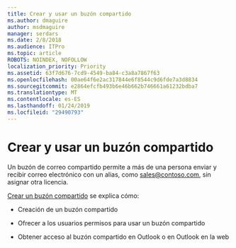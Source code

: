 ```yaml
---
title: Crear y usar un buzón compartido
ms.author: dmaguire
author: msdmaguire
manager: serdars
ms.date: 2/8/2018
ms.audience: ITPro
ms.topic: article
ROBOTS: NOINDEX, NOFOLLOW
localization_priority: Priority
ms.assetid: 63f7d676-7cd9-4549-ba84-c3a8a7867f63
ms.openlocfilehash: 00ae64f6e2ac317844e6f8544c9d6fde7a3d8834
ms.sourcegitcommit: e2864efcfb493b6e46b662b746661a61232bdba7
ms.translationtype: MT
ms.contentlocale: es-ES
ms.lasthandoff: 01/24/2019
ms.locfileid: "29490793"
---
```

# <a name="create-and-use-a-shared-mailbox"></a>Crear y usar un buzón compartido

Un buzón de correo compartido permite a más de una persona enviar y recibir correo electrónico con un alias, como sales@contoso.com, sin asignar otra licencia.
  
[Crear un buzón compartido](https://support.office.com/article/Create-a-shared-mailbox-871a246d-3acd-4bba-948e-5de8be0544c9) se explica cómo: 
  
- Creación de un buzón compartido
    
- Ofrecer a los usuarios permisos para usar un buzón compartido
    
- Obtener acceso al buzón compartido en Outlook o en Outlook en la web
    

